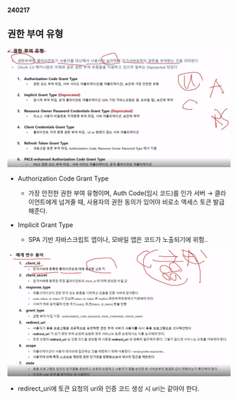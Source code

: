 #### 240217

## 권한 부여 유형

![Alt Text](./img/240217_1.png)

- Authorization Code Grant Type

    * 가장 안전한 권한 부여 유형이며, Auth Code(임시 코드)를 인가 서버 → 클라이언트에게 넘겨줄 때, 사용자의 권한 동의가 있어야 비로소 액세스 토큰 발급 해준다.

- Implicit Grant Type
    * SPA 기반 자바스크립트 앱이나, 모바일 앱은 코드가 노출되기에 위험..

![Alt Text](./img/240217_2.png)

 - redirect_uri에 토큰 요청의 uri와 인증 코드 생성 시 uri는 같아야 한다.

